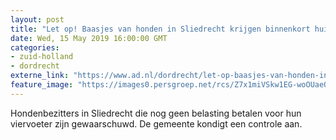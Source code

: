 ```yaml
---
layout: post
title: "Let op! Baasjes van honden in Sliedrecht krijgen binnenkort huiscontrole"
date: Wed, 15 May 2019 16:00:00 GMT
categories: 
- zuid-holland 
- dordrecht 
externe_link: "https://www.ad.nl/dordrecht/let-op-baasjes-van-honden-in-sliedrecht-krijgen-binnenkort-huiscontrole~ab835580/"
feature_image: "https://images0.persgroep.net/rcs/Z7x1miVSkw1EG-woOUaeO_DOsYc/diocontent/15469155/_fitwidth/400/?appId=21791a8992982cd8da851550a453bd7f&quality=0.7"
---
```


Hondenbezitters in Sliedrecht die nog geen belasting betalen voor hun viervoeter zijn gewaarschuwd. De gemeente kondigt een controle aan.
